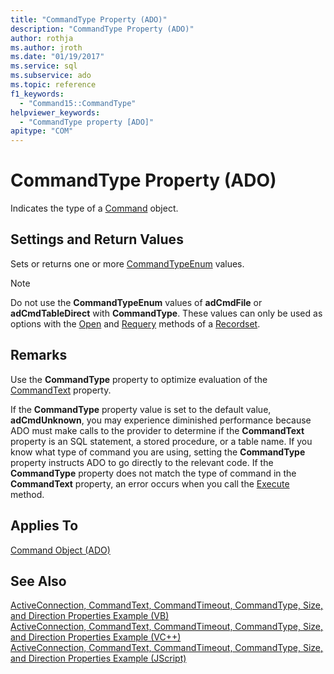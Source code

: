 ```yaml
---
title: "CommandType Property (ADO)"
description: "CommandType Property (ADO)"
author: rothja
ms.author: jroth
ms.date: "01/19/2017"
ms.service: sql
ms.subservice: ado
ms.topic: reference
f1_keywords:
  - "Command15::CommandType"
helpviewer_keywords:
  - "CommandType property [ADO]"
apitype: "COM"
---
```

# CommandType Property (ADO)
Indicates the type of a [Command](./command-object-ado.md) object.  
  
## Settings and Return Values  
 Sets or returns one or more [CommandTypeEnum](./commandtypeenum.md) values.  
  
> [!NOTE]
>  Do not use the **CommandTypeEnum** values of **adCmdFile** or **adCmdTableDirect** with **CommandType**. These values can only be used as options with the [Open](./open-method-ado-recordset.md) and [Requery](./requery-method.md) methods of a [Recordset](./recordset-object-ado.md).  
  
## Remarks  
 Use the **CommandType** property to optimize evaluation of the [CommandText](./commandtext-property-ado.md) property.  
  
 If the **CommandType** property value is set to the default value, **adCmdUnknown**, you may experience diminished performance because ADO must make calls to the provider to determine if the **CommandText** property is an SQL statement, a stored procedure, or a table name. If you know what type of command you are using, setting the **CommandType** property instructs ADO to go directly to the relevant code. If the **CommandType** property does not match the type of command in the **CommandText** property, an error occurs when you call the [Execute](./execute-method-ado-command.md) method.  
  
## Applies To  
 [Command Object (ADO)](./command-object-ado.md)  
  
## See Also  
 [ActiveConnection, CommandText, CommandTimeout, CommandType, Size, and Direction Properties Example (VB)](./activeconnection-commandtext-commandtimeout-commandtype-size-example-vb.md)   
 [ActiveConnection, CommandText, CommandTimeout, CommandType, Size, and Direction Properties Example (VC++)](./activeconnection-commandtext-commandtimeout-commandtype-size-example-vc.md)   
 [ActiveConnection, CommandText, CommandTimeout, CommandType, Size, and Direction Properties Example (JScript)](./activeconnection-commandtext-timeout-type-size-example-jscript.md)